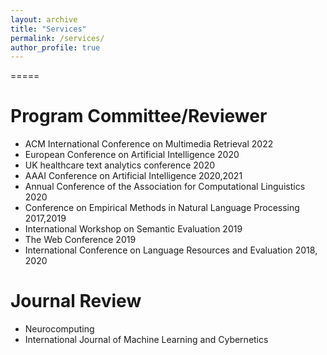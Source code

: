 ```yaml
---
layout: archive
title: "Services"
permalink: /services/
author_profile: true
---
```


=====


Program Committee/Reviewer
=====
 * ACM International Conference on Multimedia Retrieval 2022
 * European Conference on Artificial Intelligence 2020 
 * UK healthcare text analytics conference 2020 
 * AAAI Conference on Artificial Intelligence 2020,2021 
 * Annual Conference of the Association for Computational Linguistics 2020 
 * Conference on Empirical Methods in Natural Language Processing 2017,2019
 * International Workshop on Semantic Evaluation 2019 
 * The Web Conference 2019 
 * International Conference on Language Resources and Evaluation 2018, 2020 

Journal Review
=====
 * Neurocomputing
 * International Journal of Machine Learning and Cybernetics
